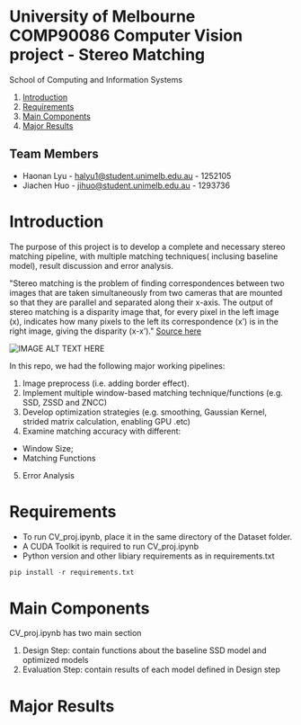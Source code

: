 
# University of Melbourne COMP90086 Computer Vision project - Stereo Matching

School of Computing and Information Systems

1. [Introduction](#Introduction)
2. [Requirements](#Requirements)
3. [Main Components](#Main-Components)
4. [Major Results](#Major-Results)



## Team Members

* Haonan Lyu - halyu1@student.unimelb.edu.au - 1252105
* Jiachen Huo - jihuo@student.unimelb.edu.au - 1293736

# Introduction 

The purpose of this project is to develop a complete and necessary stereo matching pipeline, with multiple matching techniques( inclusing baseline model), result discussion and error analysis.

"Stereo matching is the problem of finding correspondences between two images that are taken simultaneously from two cameras that are mounted so that they are parallel and separated along their x-axis. The output of stereo matching is a disparity image that, for every pixel in the left image (x), indicates how many pixels to the left its correspondence (x’) is in the right image, giving the disparity (x-x’)." [Source here](https://github.com/Cassiel-H/Stereo-Matching/blob/main/Stereo%20Disparity%20project.pdf)

![IMAGE ALT TEXT HERE](https://github.com/Cassiel-H/Stereo-Matching/blob/main/img/project_disparity.png)

In this repo, we had the following major working pipelines:
1. Image preprocess (i.e. adding border effect). 
2. Implement multiple window-based matching technique/functions (e.g. SSD, ZSSD and ZNCC)  
3. Develop optimization strategies (e.g. smoothing, Gaussian Kernel, strided matrix calculation, enabling GPU .etc) 
4. Examine matching accuracy with different:  
  - Window Size;  
  - Matching Functions 
5. Error Analysis


# Requirements
- To run CV_proj.ipynb, place it in the same directory of the Dataset folder. 
- A CUDA Toolkit is required to run CV_proj.ipynb
- Python version and other libiary requirements as in requirements.txt 
```python
pip install -r requirements.txt
```

# Main Components
CV_proj.ipynb has two main section
1. Design Step: contain functions about the baseline SSD model and optimized models
2. Evaluation Step: contain results of each model defined in Design step

# Major Results

